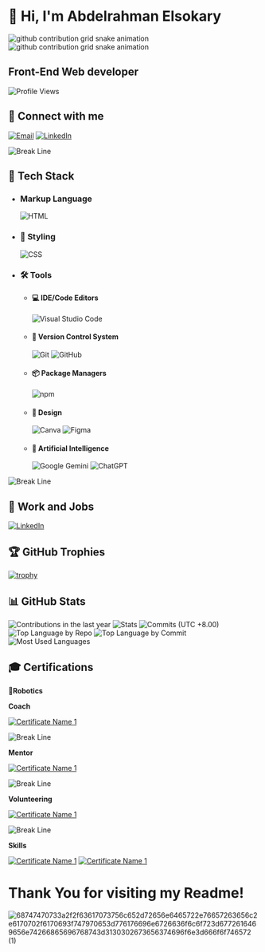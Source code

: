   # 👋 Hi, I'm Abdelrahman Elsokary

![github contribution grid snake animation](https://raw.githubusercontent.com/shahradelahi/shahradelahi/output/github-contribution-grid-snake-dark.svg#gh-dark-mode-only)
![github contribution grid snake animation](https://raw.githubusercontent.com/shahradelahi/shahradelahi/output/github-contribution-grid-snake.svg#gh-light-mode-only)


## **Front-End Web developer**

![Profile Views](https://komarev.com/ghpvc/?username=AbdelrahmanElsokary&label=Profile%20views&color=0e75b6&style=flat)


## 🤝 Connect with me

<a href="mailto:abdalrahmanelsokary@gmail.com"><img src="https://github.com/user-attachments/assets/9bf2b587-014b-4290-a370-7b9a01cd148d" alt="Email"></a>
[![LinkedIn](https://img.icons8.com/?size=64&id=X8g2OZMx4ET5&format=gif)](https://www.linkedin.com/in/abdulrahman-elsokary-29036930a/)

![Break Line](https://user-images.githubusercontent.com/73097560/115834477-dbab4500-a447-11eb-908a-139a6edaec5c.gif)



## 🧳 Tech Stack

- ### Markup Language

  ![HTML](https://img.shields.io/badge/HTML-%23E34F26.svg?logo=html5&logoColor=white)

- ### 🎨 Styling

  ![CSS](https://img.shields.io/badge/CSS-1572B6?logo=css3&logoColor=fff)

- ### 🛠️ Tools

  - #### 💻 IDE/Code Editors

    ![Visual Studio Code](https://custom-icon-badges.demolab.com/badge/Visual%20Studio%20Code-0078d7.svg?logo=vsc&logoColor=white)

  - #### 🔖 Version Control System

    ![Git](https://img.shields.io/badge/Git-F05032?logo=git&logoColor=fff)
    ![GitHub](https://img.shields.io/badge/GitHub-%23121011.svg?logo=github&logoColor=white)

  - #### 📦 Package Managers

    ![npm](https://img.shields.io/badge/npm-CB3837?logo=npm&logoColor=fff)

  - #### 🎨 Design

    ![Canva](https://img.shields.io/badge/Canva-%2300C4CC.svg?&logo=Canva&logoColor=white)
    ![Figma](https://img.shields.io/badge/Figma-F24E1E?logo=figma&logoColor=white)

  - #### 🤖 Artificial Intelligence

    ![Google Gemini](https://img.shields.io/badge/Google%20Gemini-886FBF?logo=googlegemini&logoColor=fff)
    ![ChatGPT](https://img.shields.io/badge/ChatGPT-74aa9c?logo=openai&logoColor=white)

![Break Line](https://user-images.githubusercontent.com/73097560/115834477-dbab4500-a447-11eb-908a-139a6edaec5c.gif)

## 💼 Work and Jobs

[![LinkedIn](https://img.shields.io/badge/LinkedIn-0A66C2?logo=linkedin&logoColor=fff)](https://www.linkedin.com/in/abdulrahman-elsokary-29036930a/)



## 🏆 GitHub Trophies

[![trophy](https://github-profile-trophy.vercel.app/?username=AbdelrahmanELsokary&theme=dracula&no-bg=true&no-frame=true)](https://github.com/ryo-ma/github-profile-trophy)


## 📊 GitHub Stats

![Contributions in the last year](http://github-profile-summary-cards.vercel.app/api/cards/profile-details?username=AbdelrahmanElsokary&theme=dark)
![Stats](http://github-profile-summary-cards.vercel.app/api/cards/stats?username=AbdelrahmanElsokary&theme=dark&show_icons=true&hide_border=true&count_private=true)
![Commits (UTC +8.00)](http://github-profile-summary-cards.vercel.app/api/cards/productive-time?username=AbdelrahmanElsokary&theme=dark&utcOffset=8)
![Top Language by Repo](http://github-profile-summary-cards.vercel.app/api/cards/repos-per-language?username=AbdelrahmanElsokary&theme=dark)
![Top Language by Commit](http://github-profile-summary-cards.vercel.app/api/cards/most-commit-language?username=AbdelrahmanElsokary&theme=dark) <br>
![Most Used Languages](https://github-readme-stats.vercel.app/api/top-langs/?username=AbdelrahmanElsokary&theme=dark&show_icons=true&hide_border=true)




## 🎓 Certifications


**🤖Robotics**



**Coach**



[![Certificate Name 1](https://github.com/AbdelrahmanELsokary/Certifications/blob/main/Robotics/robotex.PNG)](https://github.com/AbdelrahmanELsokary/Certifications/blob/main/Robotics/robotex.PNG)

![Break Line](https://user-images.githubusercontent.com/73097560/115834477-dbab4500-a447-11eb-908a-139a6edaec5c.gif)

**Mentor**



[![Certificate Name 1](https://github.com/AbdelrahmanELsokary/Certifications/blob/main/Robotics/fll.jpg)](https://github.com/AbdelrahmanELsokary/Certifications/blob/main/Robotics/fll.jpg)


![Break Line](https://user-images.githubusercontent.com/73097560/115834477-dbab4500-a447-11eb-908a-139a6edaec5c.gif)

**Volunteering**



[![Certificate Name 1](https://github.com/AbdelrahmanELsokary/Certifications/blob/main/Robotics/roborave.jpg?raw=true)](https://github.com/AbdelrahmanELsokary/Certifications/blob/main/Robotics/roborave.jpg?raw=true)


![Break Line](https://user-images.githubusercontent.com/73097560/115834477-dbab4500-a447-11eb-908a-139a6edaec5c.gif)


**Skills**



[![Certificate Name 1](https://github.com/AbdelrahmanELsokary/Certifications/blob/main/Skills/inovvegypt.PNG)](https://github.com/AbdelrahmanELsokary/Certifications/blob/main/Skills/inovvegypt.PNG)
[![Certificate Name 1](https://github.com/AbdelrahmanELsokary/Certifications/blob/main/Skills/markting.PNG)](https://github.com/AbdelrahmanELsokary/Certifications/blob/main/Skills/markting.PNG)

# Thank You for visiting my Readme!
![68747470733a2f2f63617073756c652d72656e6465722e76657263656c2e6170702f6170693f747970653d776176696e6726636f6c6f723d6772616469656e74266865696768743d3130302673656374696f6e3d666f6f746572 (1)](https://github.com/user-attachments/assets/e599b0c5-b812-4e11-908a-2bdec8c97c5f)
